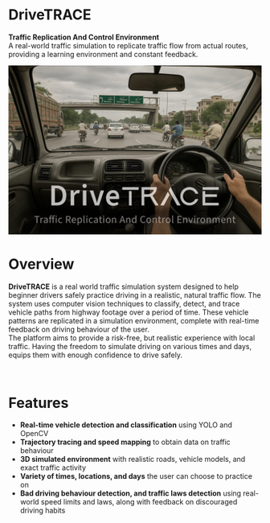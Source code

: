 # DriveTRACE
**Traffic Replication And Control Environment**
<br>
A real-world traffic simulation to replicate traffic flow from actual routes, providing a learning environment and constant feedback.

![screenshot](Docs/Images/Cover%20Image%20copy.jpg)
<br>

# Overview
**DriveTRACE** is a real world traffic simulation system designed to help beginner drivers safely practice driving in a realistic, natural traffic flow. The system uses computer vision techniques to classify, detect, and trace vehicle paths from highway footage over a period of time. These vehicle patterns are replicated in a simulation environment, complete with real-time feedback on driving behaviour of the user.
<br>
The platform aims to provide a risk-free, but realistic experience with local traffic. Having the freedom to simulate driving on various times and days, equips them with enough confidence to drive safely.

<br>

# Features
- **Real-time vehicle detection and classification** using YOLO and OpenCV
- **Trajectory tracing and speed mapping** to obtain data on traffic behaviour
- **3D simulated environment** with realistic roads, vehicle models, and exact traffic activity
- **Variety of times, locations, and days** the user can choose to practice on
- **Bad driving behaviour detection, and traffic laws detection** using real-world speed limits and laws, along with feedback on discouraged driving habits
